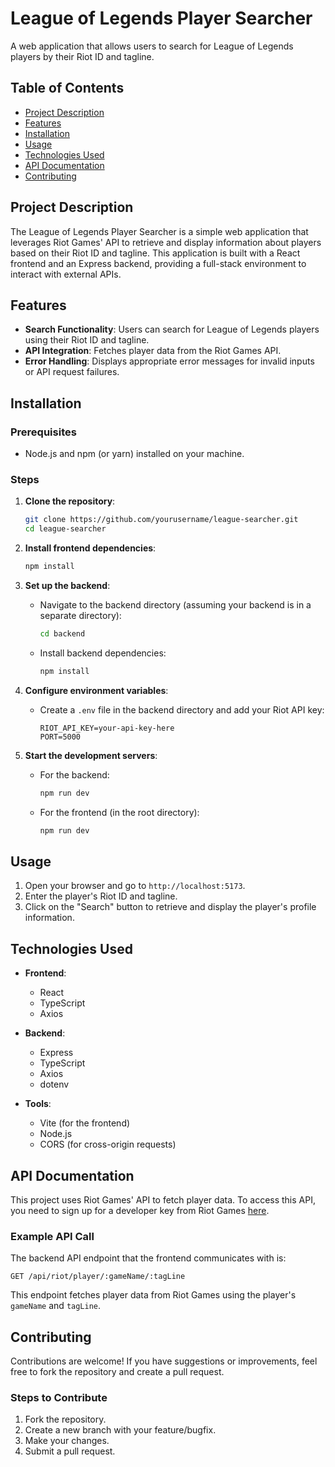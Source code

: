 # League of Legends Player Searcher

A web application that allows users to search for League of Legends players by their Riot ID and tagline.

## Table of Contents
- [Project Description](#project-description)
- [Features](#features)
- [Installation](#installation)
- [Usage](#usage)
- [Technologies Used](#technologies-used)
- [API Documentation](#api-documentation)
- [Contributing](#contributing)

## Project Description
The League of Legends Player Searcher is a simple web application that leverages Riot Games' API to retrieve and display information about players based on their Riot ID and tagline. This application is built with a React frontend and an Express backend, providing a full-stack environment to interact with external APIs.

## Features
- **Search Functionality**: Users can search for League of Legends players using their Riot ID and tagline.
- **API Integration**: Fetches player data from the Riot Games API.
- **Error Handling**: Displays appropriate error messages for invalid inputs or API request failures.

## Installation
### Prerequisites
- Node.js and npm (or yarn) installed on your machine.

### Steps
1. **Clone the repository**:
   ```bash
   git clone https://github.com/yourusername/league-searcher.git
   cd league-searcher
   ```

2. **Install frontend dependencies**:
   ```bash
   npm install
   ```

3. **Set up the backend**:
   - Navigate to the backend directory (assuming your backend is in a separate directory):
     ```bash
     cd backend
     ```
   - Install backend dependencies:
     ```bash
     npm install
     ```

4. **Configure environment variables**:
   - Create a `.env` file in the backend directory and add your Riot API key:
     ```env
     RIOT_API_KEY=your-api-key-here
     PORT=5000
     ```

5. **Start the development servers**:
   - For the backend:
     ```bash
     npm run dev
     ```
   - For the frontend (in the root directory):
     ```bash
     npm run dev
     ```

## Usage
1. Open your browser and go to `http://localhost:5173`.
2. Enter the player's Riot ID and tagline.
3. Click on the "Search" button to retrieve and display the player's profile information.

## Technologies Used
- **Frontend**:
  - React
  - TypeScript
  - Axios

- **Backend**:
  - Express
  - TypeScript
  - Axios
  - dotenv

- **Tools**:
  - Vite (for the frontend)
  - Node.js
  - CORS (for cross-origin requests)

## API Documentation
This project uses Riot Games' API to fetch player data. To access this API, you need to sign up for a developer key from Riot Games [here](https://developer.riotgames.com/).

### Example API Call
The backend API endpoint that the frontend communicates with is:
```http
GET /api/riot/player/:gameName/:tagLine
```
This endpoint fetches player data from Riot Games using the player's `gameName` and `tagLine`.

## Contributing
Contributions are welcome! If you have suggestions or improvements, feel free to fork the repository and create a pull request.

### Steps to Contribute
1. Fork the repository.
2. Create a new branch with your feature/bugfix.
3. Make your changes.
4. Submit a pull request.
